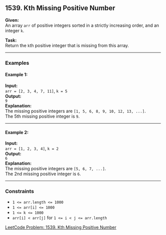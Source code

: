 
## 1539. Kth Missing Positive Number

**Given:**  
An array `arr` of positive integers sorted in a strictly increasing order, and an integer `k`.

**Task:**  
Return the `k`th positive integer that is missing from this array.

---

### Examples

#### Example 1:

**Input:**  
`arr = [2, 3, 4, 7, 11]`, `k = 5`  
**Output:**  
`9`  
**Explanation:**  
The missing positive integers are `[1, 5, 6, 8, 9, 10, 12, 13, ...]`.  
The 5th missing positive integer is `9`.

---

#### Example 2:

**Input:**  
`arr = [1, 2, 3, 4]`, `k = 2`  
**Output:**  
`6`  
**Explanation:**  
The missing positive integers are `[5, 6, 7, ...]`.  
The 2nd missing positive integer is `6`.

---

### Constraints

- `1 <= arr.length <= 1000`
- `1 <= arr[i] <= 1000`
- `1 <= k <= 1000`
- `arr[i] < arr[j]` for `1 <= i < j <= arr.length`

[LeetCode Problem: 1539. Kth Missing Positive Number](https://leetcode.com/problems/kth-missing-positive-number/description/)
